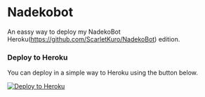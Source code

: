 # Nadekobot
An eassy way to deploy my NadekoBot Heroku(https://github.com/ScarletKuro/NadekoBot) edition.

### Deploy to Heroku

You can deploy in a simple way to Heroku using the button below.

[![Deploy to Heroku](https://www.herokucdn.com/deploy/button.png)](https://dashboard.heroku.com/new-app?template=https://github.com/Loki940/NadekoBot-Heroku-Auto-Deploy)
